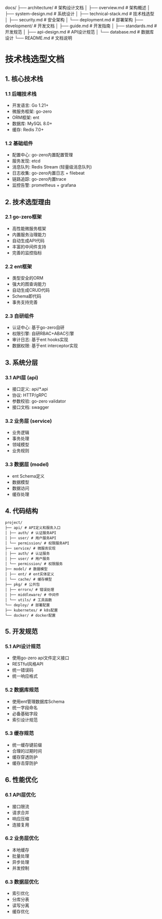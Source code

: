 
docs/
├── architecture/              # 架构设计文档
│   ├── overview.md           # 架构概述
│   ├── system-design.md      # 系统设计
│   ├── technical-stack.md    # 技术栈选型
│   ├── security.md           # 安全架构
│   └── deployment.md         # 部署架构
├── development/              # 开发文档
│   ├── guide.md             # 开发指南
│   ├── standards.md         # 开发规范
│   ├── api-design.md        # API设计规范
│   └── database.md          # 数据库设计
└── README.md                # 文档说明 





# 技术栈选型文档

## 1. 核心技术栈

### 1.1 后端技术栈
- 开发语言: Go 1.21+
- 微服务框架: go-zero
- ORM框架: ent
- 数据库: MySQL 8.0+
- 缓存: Redis 7.0+

### 1.2 基础组件
- 配置中心: go-zero内置配置管理
- 服务发现: etcd
- 消息队列: Redis Stream (轻量级消息队列)
- 日志收集: go-zero内置日志 + filebeat
- 链路追踪: go-zero内置trace
- 监控告警: prometheus + grafana

## 2. 技术选型理由

### 2.1 go-zero框架
- 高性能微服务框架
- 内置服务治理能力
- 自动生成API代码
- 丰富的中间件支持
- 完善的监控指标

### 2.2 ent框架
- 类型安全的ORM
- 强大的图查询能力
- 自动生成CRUD代码
- Schema即代码
- 事务支持完善

### 2.3 自研组件
- 认证中心: 基于go-zero自研
- 权限引擎: 自研RBAC+ABAC引擎
- 审计日志: 基于ent hooks实现
- 数据权限: 基于ent interceptor实现

## 3. 系统分层

### 3.1 API层 (api)
- 接口定义: api/*.api
- 协议: HTTP/gRPC
- 参数校验: go-zero validator
- 接口文档: swagger

### 3.2 业务层 (service)
- 业务逻辑
- 事务处理
- 领域模型
- 业务规则

### 3.3 数据层 (model)
- ent Schema定义
- 数据模型
- 数据访问
- 缓存处理

## 4. 代码结构

```
project/
├── api/ # API定义和服务入口
│ ├── auth/ # 认证服务API
│ ├── user/ # 用户服务API
│ └── permission/ # 权限服务API
├── service/ # 微服务实现
│ ├── auth/ # 认证服务
│ ├── user/ # 用户服务
│ └── permission/ # 权限服务
├── model/ # 数据模型
│ ├── ent/ # ent实体定义
│ └── cache/ # 缓存模型
├── pkg/ # 公共包
│ ├── errorx/ # 错误处理
│ ├── middleware/ # 中间件
│ └── utils/ # 工具函数
└── deploy/ # 部署配置
├── kubernetes/ # k8s配置
└── docker/ # docker配置
```


## 5. 开发规范

### 5.1 API设计规范
- 使用go-zero api文件定义接口
- RESTful风格API
- 统一错误码
- 统一响应格式

### 5.2 数据库规范
- 使用ent管理数据库Schema
- 统一字段命名
- 必备基础字段
- 索引设计规范

### 5.3 缓存规范
- 统一缓存键前缀
- 合理的过期时间
- 缓存穿透防护
- 缓存击穿防护

## 6. 性能优化

### 6.1 API层优化
- 接口限流
- 请求合并
- 响应压缩
- 连接复用

### 6.2 业务层优化
- 本地缓存
- 批量处理
- 异步处理
- 并发控制

### 6.3 数据层优化
- 索引优化
- 分库分表
- 读写分离
- 缓存优化


